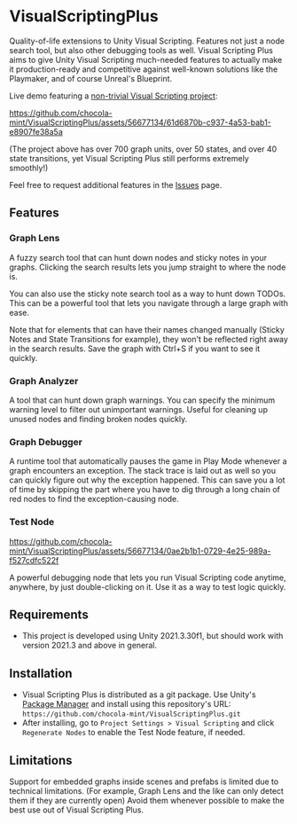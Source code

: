 # VisualScriptingPlus


Quality-of-life extensions to Unity Visual Scripting. Features not just a node search tool, but also other debugging tools as well. Visual Scripting Plus aims to give Unity Visual Scripting much-needed features to actually make it production-ready and competitive against well-known solutions like the Playmaker, and of course Unreal's Blueprint.

Live demo featuring a [non-trivial Visual Scripting project](https://github.com/chocola-mint/U1W_ShijiQuest):

https://github.com/chocola-mint/VisualScriptingPlus/assets/56677134/61d6870b-c937-4a53-bab1-e8907fe38a5a

(The project above has over 700 graph units, over 50 states, and over 40 state transitions, yet Visual Scripting Plus still performs extremely smoothly!)

Feel free to request additional features in the [Issues](https://github.com/chocola-mint/VisualScriptingPlus/Issues) page.

## Features

### Graph Lens

A fuzzy search tool that can hunt down nodes and sticky notes in your graphs. Clicking the search results lets you jump straight to where the node is.

You can also use the sticky note search tool as a way to hunt down TODOs. This can be a powerful tool that lets you navigate through a large graph with ease.

Note that for elements that can have their names changed manually (Sticky Notes and State Transitions for example), they won't be reflected right away in the search results. Save the graph with Ctrl+S if you want to see it quickly.

### Graph Analyzer

A tool that can hunt down graph warnings. You can specify the minimum warning level to filter out unimportant warnings. Useful for cleaning up unused nodes and finding broken nodes quickly.

### Graph Debugger

A runtime tool that automatically pauses the game in Play Mode whenever a graph encounters an exception. The stack trace is laid out as well so you can quickly figure out why the exception happened. This can save you a lot of time by skipping the part where you have to dig through a long chain of red nodes to find the exception-causing node.

### Test Node

https://github.com/chocola-mint/VisualScriptingPlus/assets/56677134/0ae2b1b1-0729-4e25-989a-f527cdfc522f

A powerful debugging node that lets you run Visual Scripting code anytime, anywhere, by just double-clicking on it. Use it as a way to test logic quickly.

## Requirements

* This project is developed using Unity 2021.3.30f1, but should work with version 2021.3 and above in general.

## Installation

* Visual Scripting Plus is distributed as a git package. Use Unity's [Package Manager](https://docs.unity3d.com/Manual/upm-ui-giturl.html) and install using this repository's URL: `https://github.com/chocola-mint/VisualScriptingPlus.git`
* After installing, go to `Project Settings > Visual Scripting` and click `Regenerate Nodes` to enable the Test Node feature, if needed.

## Limitations

Support for embedded graphs inside scenes and prefabs is limited due to technical limitations. (For example, Graph Lens and the like can only detect them if they are currently open) Avoid them whenever possible to make the best use out of Visual Scripting Plus.
